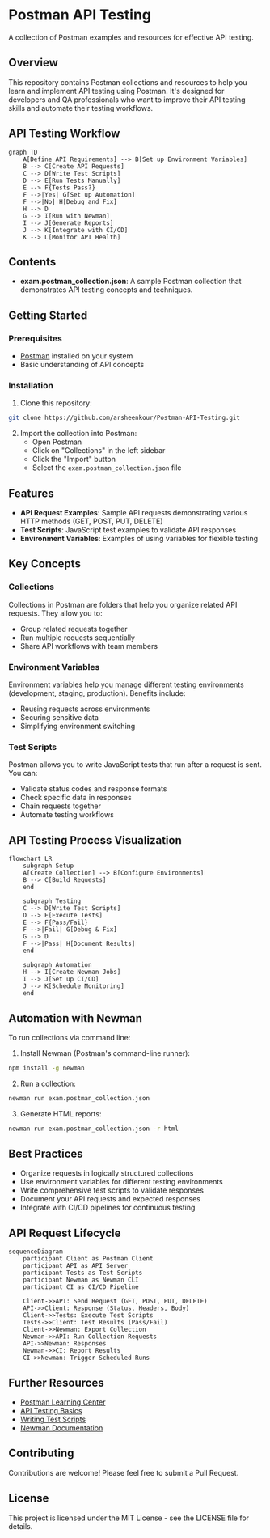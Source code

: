 # Postman API Testing

A collection of Postman examples and resources for effective API testing.

## Overview

This repository contains Postman collections and resources to help you learn and implement API testing using Postman. It's designed for developers and QA professionals who want to improve their API testing skills and automate their testing workflows.

## API Testing Workflow

```mermaid
graph TD
    A[Define API Requirements] --> B[Set up Environment Variables]
    B --> C[Create API Requests]
    C --> D[Write Test Scripts]
    D --> E[Run Tests Manually]
    E --> F{Tests Pass?}
    F -->|Yes| G[Set up Automation]
    F -->|No| H[Debug and Fix]
    H --> D
    G --> I[Run with Newman]
    I --> J[Generate Reports]
    J --> K[Integrate with CI/CD]
    K --> L[Monitor API Health]
```

## Contents

- **exam.postman_collection.json**: A sample Postman collection that demonstrates API testing concepts and techniques.

## Getting Started

### Prerequisites

- [Postman](https://www.postman.com/downloads/) installed on your system
- Basic understanding of API concepts

### Installation

1. Clone this repository:
```bash
git clone https://github.com/arsheenkour/Postman-API-Testing.git
```

2. Import the collection into Postman:
   - Open Postman
   - Click on "Collections" in the left sidebar
   - Click the "Import" button
   - Select the `exam.postman_collection.json` file

## Features

- **API Request Examples**: Sample API requests demonstrating various HTTP methods (GET, POST, PUT, DELETE)
- **Test Scripts**: JavaScript test examples to validate API responses
- **Environment Variables**: Examples of using variables for flexible testing

## Key Concepts

### Collections

Collections in Postman are folders that help you organize related API requests. They allow you to:
- Group related requests together
- Run multiple requests sequentially
- Share API workflows with team members

### Environment Variables

Environment variables help you manage different testing environments (development, staging, production). Benefits include:
- Reusing requests across environments
- Securing sensitive data
- Simplifying environment switching

### Test Scripts

Postman allows you to write JavaScript tests that run after a request is sent. You can:
- Validate status codes and response formats
- Check specific data in responses
- Chain requests together
- Automate testing workflows

## API Testing Process Visualization

```mermaid
flowchart LR
    subgraph Setup
    A[Create Collection] --> B[Configure Environments]
    B --> C[Build Requests]
    end
    
    subgraph Testing
    C --> D[Write Test Scripts]
    D --> E[Execute Tests]
    E --> F{Pass/Fail}
    F -->|Fail| G[Debug & Fix]
    G --> D
    F -->|Pass| H[Document Results]
    end
    
    subgraph Automation
    H --> I[Create Newman Jobs]
    I --> J[Set up CI/CD]
    J --> K[Schedule Monitoring]
    end
```

## Automation with Newman

To run collections via command line:

1. Install Newman (Postman's command-line runner):
```bash
npm install -g newman
```

2. Run a collection:
```bash
newman run exam.postman_collection.json
```

3. Generate HTML reports:
```bash
newman run exam.postman_collection.json -r html
```

## Best Practices

- Organize requests in logically structured collections
- Use environment variables for different testing environments
- Write comprehensive test scripts to validate responses
- Document your API requests and expected responses
- Integrate with CI/CD pipelines for continuous testing

## API Request Lifecycle

```mermaid
sequenceDiagram
    participant Client as Postman Client
    participant API as API Server
    participant Tests as Test Scripts
    participant Newman as Newman CLI
    participant CI as CI/CD Pipeline
    
    Client->>API: Send Request (GET, POST, PUT, DELETE)
    API->>Client: Response (Status, Headers, Body)
    Client->>Tests: Execute Test Scripts
    Tests->>Client: Test Results (Pass/Fail)
    Client->>Newman: Export Collection
    Newman->>API: Run Collection Requests
    API->>Newman: Responses
    Newman->>CI: Report Results
    CI->>Newman: Trigger Scheduled Runs
```

## Further Resources

- [Postman Learning Center](https://learning.postman.com/docs/getting-started/introduction/)
- [API Testing Basics](https://www.postman.com/api-platform/api-testing/)
- [Writing Test Scripts](https://learning.postman.com/docs/tests-and-scripts/write-scripts/test-scripts/)
- [Newman Documentation](https://learning.postman.com/docs/running-collections/using-newman-cli/command-line-integration-with-newman/)

## Contributing

Contributions are welcome! Please feel free to submit a Pull Request.

## License

This project is licensed under the MIT License - see the LICENSE file for details.
